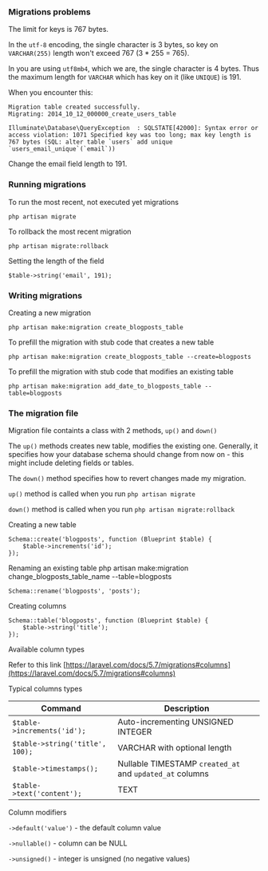### Migrations problems

The limit for keys is 767 bytes.

In the `utf-8` encoding, the single character is 3 bytes, so key on `VARCHAR(255)` length won't exceed 767 (3 * 255 = 765).

In you are using `utf8mb4`, which we are, the single character is 4 bytes. Thus the maximum length for `VARCHAR` which has key on it (like `UNIQUE`) is 191.

When you encounter this:

```
Migration table created successfully.
Migrating: 2014_10_12_000000_create_users_table

Illuminate\Database\QueryException  : SQLSTATE[42000]: Syntax error or access violation: 1071 Specified key was too long; max key length is 767 bytes (SQL: alter table `users` add unique `users_email_unique`(`email`))
```

Change the email field length to 191.

### Running migrations

To run the most recent, not executed yet migrations

```
php artisan migrate
```

To rollback the most recent migration

```
php artisan migrate:rollback
```

Setting the length of the field

```
$table->string('email', 191);
```

### Writing migrations

Creating a new migration

```
php artisan make:migration create_blogposts_table
```

To prefill the migration with stub code that creates a new table

```
php artisan make:migration create_blogposts_table --create=blogposts
```

To prefill the migration with stub code that modifies an existing table


```
php artisan make:migration add_date_to_blogposts_table --table=blogposts
```

### The migration file

Migration file containts a class with 2 methods, `up()` and `down()`

The `up()` methods creates new table, modifies the existing one. Generally, it specifies how your database schema should change from now on - this might include deleting fields or tables.

The `down()` method specifies how to revert changes made my migration.

`up()` method is called when you run `php artisan migrate`

`down()` method is called when you run `php artisan migrate:rollback`

Creating a new table

```
Schema::create('blogposts', function (Blueprint $table) {
    $table->increments('id');
});
```

Renaming an existing table
php artisan make:migration change_blogposts_table_name --table=blogposts

```
Schema::rename('blogposts', 'posts');

```

Creating columns

```
Schema::table('blogposts', function (Blueprint $table) {
    $table->string('title');
});
```

Available column types

Refer to this link [https://laravel.com/docs/5.7/migrations#columns](https://laravel.com/docs/5.7/migrations#columns)

Typical columns types

| Command                           | Description                                              |
| --------                          |-------------                                             |
| `$table->increments('id');`       | Auto-incrementing UNSIGNED INTEGER                       |
| `$table->string('title', 100);`   | VARCHAR with optional length                             |
| `$table->timestamps();`           | Nullable TIMESTAMP `created_at` and `updated_at` columns |
| `$table->text('content');`        | TEXT                                                     |

Column modifiers

`->default('value')` - the default column value

`->nullable()` - column can be NULL

`->unsigned()` - integer is unsigned (no negative values)
